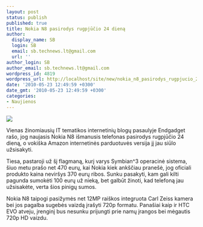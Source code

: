 ```yaml
---
layout: post
status: publish
published: true
title: Nokia N8 pasirodys rugpjūčio 24 dieną
author:
  display_name: SB
  login: SB
  email: sb.technews.lt@gmail.com
  url: ''
author_login: SB
author_email: sb.technews.lt@gmail.com
wordpress_id: 4819
wordpress_url: http://localhost/site/new/nokia_n8_pasirodys_rugpjucio_24_diena/
date: '2010-05-23 12:49:59 +0300'
date_gmt: '2010-05-23 12:49:59 +0300'
categories:
- Naujienos
---
```

<div class="imgright"><img src="http://www.part.lt/img/810ebb1a752a9cafe5eca00fd051177810.jpg"  /></div>
<p>Vienas žinomiausių IT tematikos internetinių blogų pasaulyje Endgadget rašo, jog naujasis Nokia N8 išmanusis telefonas pasirodys rugpjūčio 24 dieną, o vokiška Amazon internetinės parduotuvės versija jį jau siūlo užsisakyti.</p>
<p>Tiesa, pastaroji už šį flagmaną, kurį varys Symbian^3 operacinė sistema, šiuo metu prašo net 470 eurų, kai Nokia kiek ankščiau pranešė, jog oficiali produkto kaina neviršys 370 eurų ribos. Sunku pasakyti, kam gali kilti pagunda sumokėti 100 eurų už nieką, bet galbūt žinoti, kad telefoną jau užsisakėte, verta šios pinigų sumos.</p>
<p>Nokia N8 taipogi pasižymės net 12MP raiškos integruota Carl Zeiss kamera bei jos pagalba sugebės vaizdą įrašyti 720p formatu. Panašiai kaip ir HTC EVO atveju, įrenginį bus nesunku prijungti prie namų įrangos bei mėgautis 720p HD vaizdu.<br /></p>
